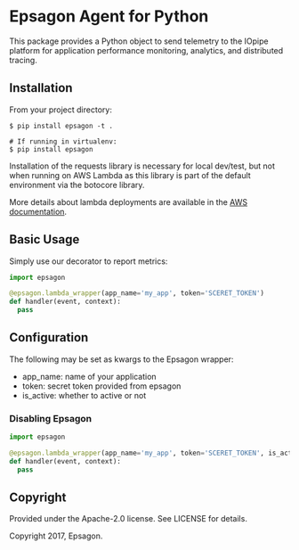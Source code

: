 # Epsagon Agent for Python

This package provides a Python object to send telemetry to the IOpipe platform for application performance monitoring, analytics, and distributed tracing.

## Installation

From your project directory:

```
$ pip install epsagon -t .

# If running in virtualenv:
$ pip install epsagon
```

Installation of the requests library is necessary for local dev/test, but not
when running on AWS Lambda as this library is part of the default environment
via the botocore library.

More details about lambda deployments are available in the [AWS documentation](https://docs.aws.amazon.com/lambda/latest/dg/lambda-python-how-to-create-deployment-package.html).

## Basic Usage

Simply use our decorator to report metrics:

```python
import epsagon

@epsagon.lambda_wrapper(app_name='my_app', token='SCERET_TOKEN')
def handler(event, context):
  pass
```

## Configuration

The following may be set as kwargs to the Epsagon wrapper:

- app_name: name of your application
- token: secret token provided from epsagon
- is_active: whether to active or not

### Disabling Epsagon

```python
import epsagon

@epsagon.lambda_wrapper(app_name='my_app', token='SCERET_TOKEN', is_active=False)
def handler(event, context):
  pass
```

## Copyright

Provided under the Apache-2.0 license. See LICENSE for details.

Copyright 2017, Epsagon.
